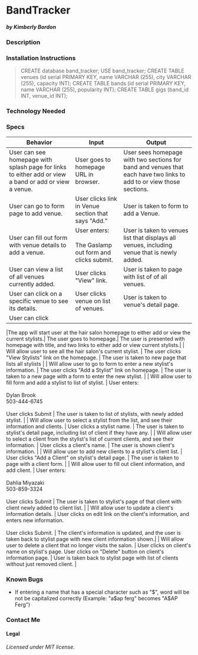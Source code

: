 # BandTracker
##### by Kimberly Bordon

### Description

### Installation Instructions
> CREATE database band_tracker;
> USE band_tracker;
> CREATE TABLE venues (id serial PRIMARY KEY, name VARCHAR (255), city VARCHAR (255), capacity INT);
> CREATE TABLE bands (id serial PRIMARY KEY, name VARCHAR (255), popularity INT);
> CREATE TABLE gigs (band_id INT, venue_id INT);

### Technology Needed

### Specs
|Behavior|Input|Output|
|-|-|-|
|User can see homepage with splash page for links to either add or view a band or add or view a venue.| User goes to homepage URL in browser.| User sees homepage with two sections for band and venues that each have two links to add to or view those sections. |
| User can go to form page to add venue. | User clicks link in Venue section that says "Add." | User is taken to form to add a Venue. |
| User can fill out form with venue details to add a venue. | User enters: <br><br>The Gaslamp<br> out form and clicks submit. | User is taken to venues list that displays all venues, including venue that is newly added. |
| User can view a list of all venues currently added. | User clicks "View" link. | User is taken to page with list of of all venues. |
| User can click on a specific venue to see its details. | User clicks venue on list of venues. | User is taken to venue's detail page. |
| User can click

|The app will start user at the hair salon homepage to either add or view the current stylists.| The user goes to homepage.| The user is presented with homepage with title, and two links to either add or view current stylists.|
| Will allow user to see all the hair salon's current stylist. | The user clicks "View Stylists" link on the homepage. | The user is taken to new page that lists all stylists |
| Will allow user to go to form to enter a new stylist's information. | The user clicks "Add a Stylist" link on homepage. | The user is taken to a new page with a form to enter the new stylist. |
| Will allow user to fill form and add a stylist to list of stylist. | User enters: <br><br>Dylan Brook<br>503-444-6745<br><br> User clicks Submit | The user is taken to list of stylists, with newly added stylist. |
| Will allow user to select a stylist from the list, and see their information and clients. | User clicks a stylist name. | The user is taken to stylist's detail page, including list of client if they have any. |
| Will allow user to select a client from the stylist's list of current clients, and see their information. | User clicks a client's name. | The user is shown client's information. |
| Will allow user to add new clients to a stylist's client list. | User clicks "Add a Client" on stylist's detail page. | The user is taken to page with a client form. |
| Will allow user to fill out client information, and add client. | User enters:<br><br>Dahlia Miyazaki<br>503-859-3324<br><br> User clicks Submit | The user is taken to stylist's page of that client with client newly added to client list. |
| Will allow user to update a client's information details. | User clicks on edit link on the client's information, and enters new information.<br><br>User clicks Submit. | The client's information is updated, and the user is taken back to stylist page with new client information shown.|
| Will allow user to delete a client that no longer visits the salon. | User clicks on client's name on stylist's page. User clicks on "Delete" button on client's information page. | User is taken back to stylist page with list of clients without just removed client. |

### Known Bugs
* If entering a name that has a special character such as "$", word will be not be capitalized correctly (Example: "a$ap ferg" becomes "A$AP Ferg")

### Contact Me

#### Legal

_Licensed under MIT license._
